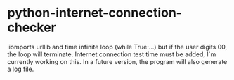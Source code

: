 # python-internet-connection-checker
iiomports urllib and time
infinite loop (while True:...) but if the user digits 00, the loop will terminate.
Internet connection test time must be added, I`m currently working on this.
In a future version, the program will also generate a log file.
